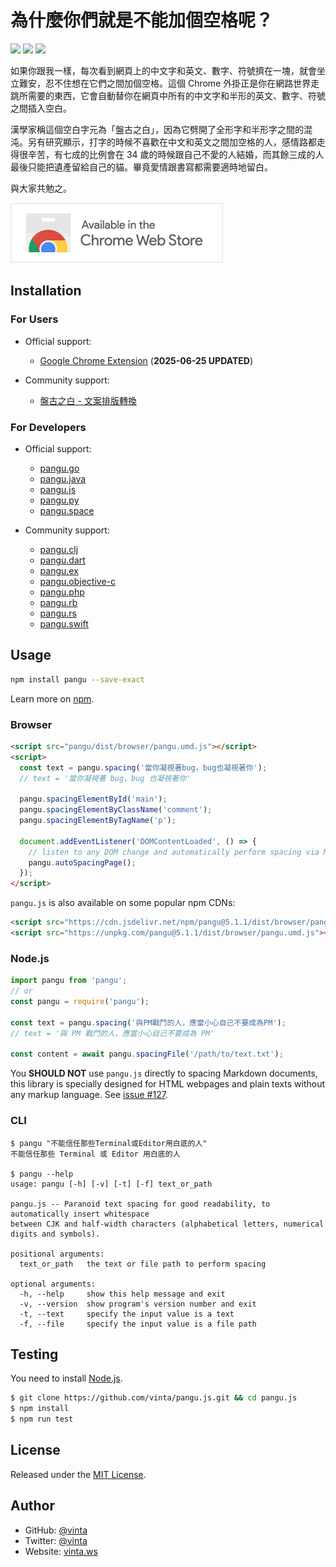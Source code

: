 # 為什麼你們就是不能加個空格呢？

[![](https://data.jsdelivr.com/v1/package/npm/pangu/badge)](https://www.jsdelivr.com/package/npm/pangu)
[![](https://img.shields.io/npm/v/pangu.svg?style=flat-square)](https://www.npmjs.com/package/pangu)
[![](https://img.shields.io/badge/made%20with-%e2%9d%a4-ff69b4.svg?style=flat-square)](https://vinta.ws/code/)

如果你跟我一樣，每次看到網頁上的中文字和英文、數字、符號擠在一塊，就會坐立難安，忍不住想在它們之間加個空格。這個 Chrome 外掛正是你在網路世界走跳所需要的東西，它會自動替你在網頁中所有的中文字和半形的英文、數字、符號之間插入空白。

漢學家稱這個空白字元為「盤古之白」，因為它劈開了全形字和半形字之間的混沌。另有研究顯示，打字的時候不喜歡在中文和英文之間加空格的人，感情路都走得很辛苦，有七成的比例會在 34 歲的時候跟自己不愛的人結婚，而其餘三成的人最後只能把遺產留給自己的貓。畢竟愛情跟書寫都需要適時地留白。

與大家共勉之。

[![](browser_extensions/chrome/images/chrome_web_store_badge.png)](https://chrome.google.com/webstore/detail/paphcfdffjnbcgkokihcdjliihicmbpd)

## Installation

### For Users

- Official support:

  - [Google Chrome Extension](https://chrome.google.com/webstore/detail/paphcfdffjnbcgkokihcdjliihicmbpd) (**2025-06-25 UPDATED**)

- Community support:

  - [盤古之白 - 文案排版轉換](https://pangu.serko.dev/)

### For Developers

- Official support:

  - [pangu.go](https://github.com/vinta/pangu)
  - [pangu.java](https://github.com/vinta/pangu.java)
  - [pangu.js](https://github.com/vinta/pangu.js)
  - [pangu.py](https://github.com/vinta/pangu.py)
  - [pangu.space](https://github.com/vinta/pangu.space)

- Community support:
  - [pangu.clj](https://github.com/coldnew/pangu.clj)
  - [pangu.dart](https://github.com/SemonCat/pangu.dart)
  - [pangu.ex](https://github.com/cataska/pangu.ex)
  - [pangu.objective-c](https://github.com/Cee/pangu.objective-c)
  - [pangu.php](https://github.com/Kunr/pangu.php)
  - [pangu.rb](https://github.com/dlackty/pangu.rb)
  - [pangu.rs](https://github.com/airt/pangu.rs)
  - [pangu.swift](https://github.com/X140Yu/pangu.Swift)

## Usage

```bash
npm install pangu --save-exact
```

Learn more on [npm](https://www.npmjs.com/package/pangu).

### Browser

```html
<script src="pangu/dist/browser/pangu.umd.js"></script>
<script>
  const text = pangu.spacing('當你凝視著bug，bug也凝視著你');
  // text = '當你凝視著 bug，bug 也凝視著你'

  pangu.spacingElementById('main');
  pangu.spacingElementByClassName('comment');
  pangu.spacingElementByTagName('p');

  document.addEventListener('DOMContentLoaded', () => {
    // listen to any DOM change and automatically perform spacing via MutationObserver()
    pangu.autoSpacingPage();
  });
</script>
```

`pangu.js` is also available on some popular npm CDNs:

```html
<script src="https://cdn.jsdelivr.net/npm/pangu@5.1.1/dist/browser/pangu.umd.js"></script>
<script src="https://unpkg.com/pangu@5.1.1/dist/browser/pangu.umd.js"></script>
```

### Node.js

```js
import pangu from 'pangu';
// or
const pangu = require('pangu');

const text = pangu.spacing('與PM戰鬥的人，應當小心自己不要成為PM');
// text = '與 PM 戰鬥的人，應當小心自己不要成為 PM'

const content = await pangu.spacingFile('/path/to/text.txt');
```

You **SHOULD NOT** use `pangu.js` directly to spacing Markdown documents, this library is specially designed for HTML webpages and plain texts without any markup language. See [issue #127](https://github.com/vinta/pangu.js/issues/127).

### CLI

```console
$ pangu "不能信任那些Terminal或Editor用白底的人"
不能信任那些 Terminal 或 Editor 用白底的人

$ pangu --help
usage: pangu [-h] [-v] [-t] [-f] text_or_path

pangu.js -- Paranoid text spacing for good readability, to automatically insert whitespace
between CJK and half-width characters (alphabetical letters, numerical digits and symbols).

positional arguments:
  text_or_path   the text or file path to perform spacing

optional arguments:
  -h, --help     show this help message and exit
  -v, --version  show program's version number and exit
  -t, --text     specify the input value is a text
  -f, --file     specify the input value is a file path
```

## Testing

You need to install [Node.js](https://vinta.ws/code/install-node-js-via-nvm.html).

```bash
$ git clone https://github.com/vinta/pangu.js.git && cd pangu.js
$ npm install
$ npm run test
```

## License

Released under the [MIT License](https://opensource.org/licenses/MIT).

## Author

- GitHub: [@vinta](https://github.com/vinta)
- Twitter: [@vinta](https://twitter.com/vinta)
- Website: [vinta.ws](https://vinta.ws/code/)
